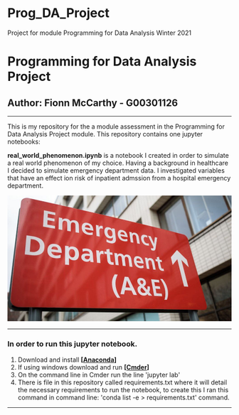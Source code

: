 # Prog_DA_Project
Project for module Programming for Data Analysis Winter 2021
# Programming for Data Analysis Project
## Author: Fionn McCarthy - G00301126
---
This is my repository for the a module assessment in the Programming for Data Analysis Project module. This repository contains one jupyter notebooks: 


**real_world_phenomenon.ipynb** is a notebook I created in order to simulate a real world phenomenon of my choice. Having a background in healthcare I decided to simulate emergency department data. I investigated variables that have an effect ion risk of inpatient admssion from a hospital emergency department. 

![xplotoutput](images/ed.jpg)

---
### In order to run this jupyter notebook.
1. Download and install **[[Anaconda](https://www.anaconda.com/products/individual)]**  
2. If using windows download and run **[[Cmder](https://cmder.net/)]** 
3. On the command line in Cmder run the line 'jupyter lab' 
4. There is file in this repository called requirements.txt where it will detail the necessary requirements to run the notebook, to create this I ran this command in command line: 'conda list -e > requirements.txt' command.
---


